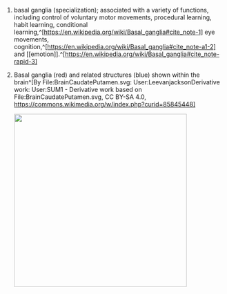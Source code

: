 1. basal ganglia (specialization); associated with a variety of functions, including control of voluntary motor movements, procedural learning, habit learning, conditional learning,^[https://en.wikipedia.org/wiki/Basal_ganglia#cite_note-1] eye movements, cognition,^[https://en.wikipedia.org/wiki/Basal_ganglia#cite_note-a1-2] and [[emotion]].^[https://en.wikipedia.org/wiki/Basal_ganglia#cite_note-rapid-3]
2. Basal ganglia (red) and related structures (blue) shown within the brain^[By File:BrainCaudatePutamen.svg: User:LeevanjacksonDerivative work: User:SUM1 - Derivative work based on File:BrainCaudatePutamen.svg, CC BY-SA 4.0, https://commons.wikimedia.org/w/index.php?curid=85845448]

	<img src="https://upload.wikimedia.org/wikipedia/commons/8/85/Basal_ganglia_and_related_structures_%282%29.svg" width="400" />